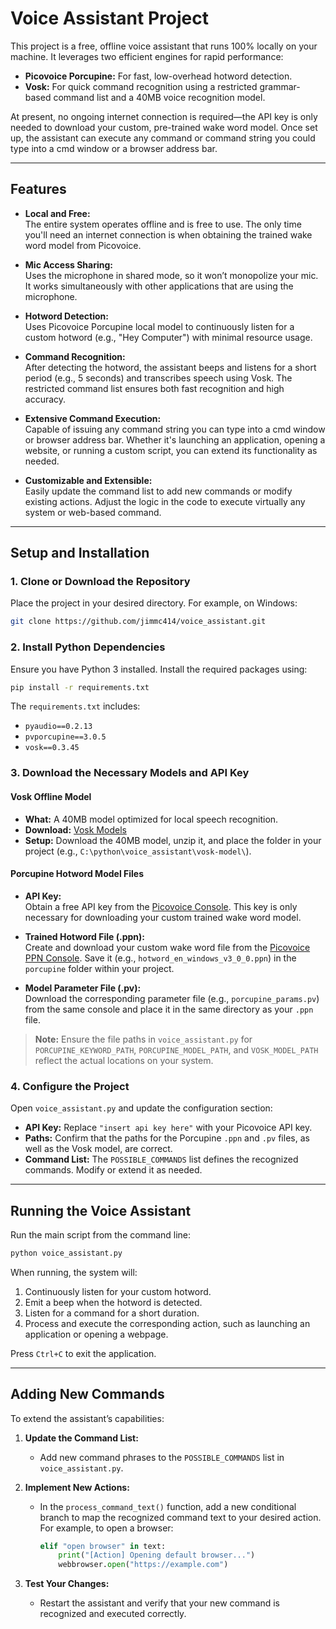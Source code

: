 # Voice Assistant Project

This project is a free, offline voice assistant that runs 100% locally on your machine. It leverages two efficient engines for rapid performance:

- **Picovoice Porcupine:** For fast, low-overhead hotword detection.
- **Vosk:** For quick command recognition using a restricted grammar-based command list and a 40MB voice recognition model.

At present, no ongoing internet connection is required—the API key is only needed to download your custom, pre-trained wake word model. Once set up, the assistant can execute any command or command string you could type into a cmd window or a browser address bar.

---

## Features

- **Local and Free:**  
  The entire system operates offline and is free to use. The only time you'll need an internet connection is when obtaining the trained wake word model from Picovoice.

- **Mic Access Sharing:**  
  Uses the microphone in shared mode, so it won’t monopolize your mic. It works simultaneously with other applications that are using the microphone.

- **Hotword Detection:**  
  Uses Picovoice Porcupine local model to continuously listen for a custom hotword (e.g., "Hey Computer") with minimal resource usage.

- **Command Recognition:**  
  After detecting the hotword, the assistant beeps and listens for a short period (e.g., 5 seconds) and transcribes speech using Vosk. The restricted command list ensures both fast recognition and high accuracy.

- **Extensive Command Execution:**  
  Capable of issuing any command string you can type into a cmd window or browser address bar. Whether it's launching an application, opening a website, or running a custom script, you can extend its functionality as needed.

- **Customizable and Extensible:**  
  Easily update the command list to add new commands or modify existing actions. Adjust the logic in the code to execute virtually any system or web-based command.

---

## Setup and Installation

### 1. Clone or Download the Repository

Place the project in your desired directory. For example, on Windows:

```bash
git clone https://github.com/jimmc414/voice_assistant.git
```

### 2. Install Python Dependencies

Ensure you have Python 3 installed. Install the required packages using:

```bash
pip install -r requirements.txt
```

The `requirements.txt` includes:
- `pyaudio==0.2.13`
- `pvporcupine==3.0.5`
- `vosk==0.3.45`

### 3. Download the Necessary Models and API Key

#### Vosk Offline Model
- **What:** A 40MB model optimized for local speech recognition.  
- **Download:** [Vosk Models](https://alphacephei.com/vosk/models)  
- **Setup:** Download the 40MB model, unzip it, and place the folder in your project (e.g., `C:\python\voice_assistant\vosk-model\`).

#### Porcupine Hotword Model Files
- **API Key:**  
  Obtain a free API key from the [Picovoice Console](https://picovoice.ai/console/). This key is only necessary for downloading your custom trained wake word model.

- **Trained Hotword File (.ppn):**  
  Create and download your custom wake word file from the [Picovoice PPN Console](https://console.picovoice.ai/ppn). Save it (e.g., `hotword_en_windows_v3_0_0.ppn`) in the `porcupine` folder within your project.

- **Model Parameter File (.pv):**  
  Download the corresponding parameter file (e.g., `porcupine_params.pv`) from the same console and place it in the same directory as your `.ppn` file.

> **Note:** Ensure the file paths in `voice_assistant.py` for `PORCUPINE_KEYWORD_PATH`, `PORCUPINE_MODEL_PATH`, and `VOSK_MODEL_PATH` reflect the actual locations on your system.

### 4. Configure the Project

Open `voice_assistant.py` and update the configuration section:
- **API Key:** Replace `"insert api key here"` with your Picovoice API key.
- **Paths:** Confirm that the paths for the Porcupine `.ppn` and `.pv` files, as well as the Vosk model, are correct.
- **Command List:** The `POSSIBLE_COMMANDS` list defines the recognized commands. Modify or extend it as needed.

---

## Running the Voice Assistant

Run the main script from the command line:

```bash
python voice_assistant.py
```

When running, the system will:
1. Continuously listen for your custom hotword.
2. Emit a beep when the hotword is detected.
3. Listen for a command for a short duration.
4. Process and execute the corresponding action, such as launching an application or opening a webpage.

Press `Ctrl+C` to exit the application.

---

## Adding New Commands

To extend the assistant’s capabilities:

1. **Update the Command List:**  
   - Add new command phrases to the `POSSIBLE_COMMANDS` list in `voice_assistant.py`.

2. **Implement New Actions:**  
   - In the `process_command_text()` function, add a new conditional branch to map the recognized command text to your desired action. For example, to open a browser:

     ```python
     elif "open browser" in text:
         print("[Action] Opening default browser...")
         webbrowser.open("https://example.com")
     ```

3. **Test Your Changes:**  
   - Restart the assistant and verify that your new command is recognized and executed correctly.
